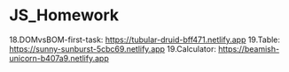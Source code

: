 # JS_Homework
18.DOMvsBOM-first-task: https://tubular-druid-bff471.netlify.app
19.Table: https://sunny-sunburst-5cbc69.netlify.app
19.Calculator: https://beamish-unicorn-b407a9.netlify.app